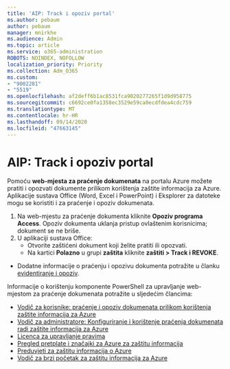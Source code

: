 ```yaml
---
title: 'AIP: Track i opoziv portal'
ms.author: pebaum
author: pebaum
manager: mnirkhe
ms.audience: Admin
ms.topic: article
ms.service: o365-administration
ROBOTS: NOINDEX, NOFOLLOW
localization_priority: Priority
ms.collection: Adm_O365
ms.custom:
- "9002281"
- "5519"
ms.openlocfilehash: af2deff6b1ac8531fca9020277265f1d9d958775
ms.sourcegitcommit: c6692ce0fa1358ec3529e59ca0ecdfdea4cdc759
ms.translationtype: MT
ms.contentlocale: hr-HR
ms.lasthandoff: 09/14/2020
ms.locfileid: "47663145"
---
```

# <a name="aip-track-and-revoke-portal"></a>AIP: Track i opoziv portal

Pomoću **web-mjesta za praćenje dokumenata** na portalu Azure možete pratiti i opozvati dokumente prilikom korištenja zaštite informacija za Azure. Aplikacije sustava Office (Word, Excel i PowerPoint) i Eksplorer za datoteke mogu se koristiti i za praćenje i opoziv dokumenata.

1. Na web-mjestu za praćenje dokumenta kliknite **Opoziv programa Access**. Opoziv dokumenta uklanja pristup ovlaštenim korisnicima; dokument se ne briše.
2. U aplikaciji sustava Office:
    - Otvorite zaštićeni dokument koji želite pratiti ili opozvati.
    - Na kartici **Polazno** u grupi **zaštita** kliknite **zaštiti > Track i REVOKE**.

- Dodatne informacije o praćenju i opozivu dokumenta potražite u članku [evidentiranje i opoziv](https://docs.microsoft.com/azure/information-protection/rms-client/client-track-revoke).

Informacije o korištenju komponente PowerShell za upravljanje web-mjestom za praćenje dokumenata potražite u sljedećim člancima:
- [Vodič za korisnike: praćenje i opoziv dokumenata prilikom korištenja zaštite informacija za Azure](https://docs.microsoft.com/azure/information-protection/rms-client/client-track-revoke)
- [Vodič za administratore: Konfiguriranje i korištenje praćenja dokumenata radi zaštite informacija za Azure](https://docs.microsoft.com/azure/information-protection/rms-client/client-admin-guide-document-tracking)
- [Licenca za upravljanje pravima](https://docs.microsoft.com/azure/information-protection/configure-usage-rights#rights-management-use-license)
- [Pregled pretplate i značajki za Azure za zaštitu informacija](https://azure.microsoft.com/pricing/details/information-protection)
- [Preduvjeti za zaštitu informacija o Azure](https://docs.microsoft.com/azure/information-protection/get-started/requirements)
- [Vodič za brzi početak za zaštitu informacija za Azure](https://docs.microsoft.com/azure/information-protection/get-started/infoprotect-quick-start-tutorial)
